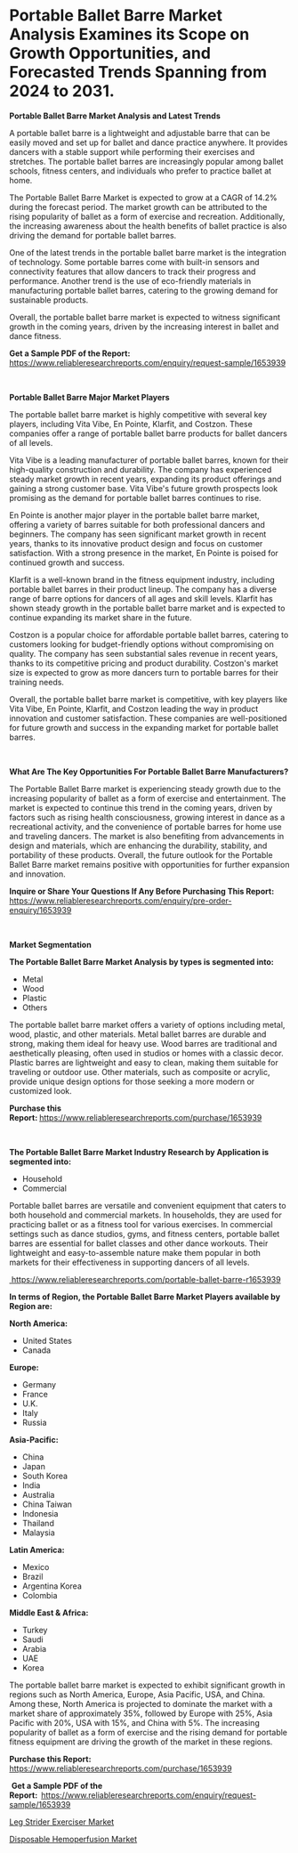 <p><h1>Portable Ballet Barre Market Analysis Examines its Scope on Growth Opportunities, and Forecasted Trends Spanning from 2024 to 2031.</h1></p><p><strong>Portable Ballet Barre Market Analysis and Latest Trends</strong></p>
<p><p>A portable ballet barre is a lightweight and adjustable barre that can be easily moved and set up for ballet and dance practice anywhere. It provides dancers with a stable support while performing their exercises and stretches. The portable ballet barres are increasingly popular among ballet schools, fitness centers, and individuals who prefer to practice ballet at home.</p><p>The Portable Ballet Barre Market is expected to grow at a CAGR of 14.2% during the forecast period. The market growth can be attributed to the rising popularity of ballet as a form of exercise and recreation. Additionally, the increasing awareness about the health benefits of ballet practice is also driving the demand for portable ballet barres. </p><p>One of the latest trends in the portable ballet barre market is the integration of technology. Some portable barres come with built-in sensors and connectivity features that allow dancers to track their progress and performance. Another trend is the use of eco-friendly materials in manufacturing portable ballet barres, catering to the growing demand for sustainable products.</p><p>Overall, the portable ballet barre market is expected to witness significant growth in the coming years, driven by the increasing interest in ballet and dance fitness.</p></p>
<p><strong>Get a Sample PDF of the Report:&nbsp;</strong> <a href="https://www.reliableresearchreports.com/enquiry/request-sample/1653939">https://www.reliableresearchreports.com/enquiry/request-sample/1653939</a></p>
<p>&nbsp;</p>
<p><strong>Portable Ballet Barre Major Market Players</strong></p>
<p><p>The portable ballet barre market is highly competitive with several key players, including Vita Vibe, En Pointe, Klarfit, and Costzon. These companies offer a range of portable ballet barre products for ballet dancers of all levels.</p><p>Vita Vibe is a leading manufacturer of portable ballet barres, known for their high-quality construction and durability. The company has experienced steady market growth in recent years, expanding its product offerings and gaining a strong customer base. Vita Vibe's future growth prospects look promising as the demand for portable ballet barres continues to rise.</p><p>En Pointe is another major player in the portable ballet barre market, offering a variety of barres suitable for both professional dancers and beginners. The company has seen significant market growth in recent years, thanks to its innovative product design and focus on customer satisfaction. With a strong presence in the market, En Pointe is poised for continued growth and success.</p><p>Klarfit is a well-known brand in the fitness equipment industry, including portable ballet barres in their product lineup. The company has a diverse range of barre options for dancers of all ages and skill levels. Klarfit has shown steady growth in the portable ballet barre market and is expected to continue expanding its market share in the future.</p><p>Costzon is a popular choice for affordable portable ballet barres, catering to customers looking for budget-friendly options without compromising on quality. The company has seen substantial sales revenue in recent years, thanks to its competitive pricing and product durability. Costzon's market size is expected to grow as more dancers turn to portable barres for their training needs.</p><p>Overall, the portable ballet barre market is competitive, with key players like Vita Vibe, En Pointe, Klarfit, and Costzon leading the way in product innovation and customer satisfaction. These companies are well-positioned for future growth and success in the expanding market for portable ballet barres.</p></p>
<p>&nbsp;</p>
<p><strong>What Are The Key Opportunities For Portable Ballet Barre Manufacturers?</strong></p>
<p><p>The Portable Ballet Barre market is experiencing steady growth due to the increasing popularity of ballet as a form of exercise and entertainment. The market is expected to continue this trend in the coming years, driven by factors such as rising health consciousness, growing interest in dance as a recreational activity, and the convenience of portable barres for home use and traveling dancers. The market is also benefiting from advancements in design and materials, which are enhancing the durability, stability, and portability of these products. Overall, the future outlook for the Portable Ballet Barre market remains positive with opportunities for further expansion and innovation.</p></p>
<p><strong>Inquire or Share Your Questions If Any Before Purchasing This Report:</strong> <a href="https://www.reliableresearchreports.com/enquiry/pre-order-enquiry/1653939">https://www.reliableresearchreports.com/enquiry/pre-order-enquiry/1653939</a></p>
<p>&nbsp;</p>
<p><strong>Market Segmentation</strong></p>
<p><strong>The Portable Ballet Barre Market Analysis by types is segmented into:</strong></p>
<p><ul><li>Metal</li><li>Wood</li><li>Plastic</li><li>Others</li></ul></p>
<p><p>The portable ballet barre market offers a variety of options including metal, wood, plastic, and other materials. Metal ballet barres are durable and strong, making them ideal for heavy use. Wood barres are traditional and aesthetically pleasing, often used in studios or homes with a classic decor. Plastic barres are lightweight and easy to clean, making them suitable for traveling or outdoor use. Other materials, such as composite or acrylic, provide unique design options for those seeking a more modern or customized look.</p></p>
<p><strong>Purchase this Report:&nbsp;</strong><a href="https://www.reliableresearchreports.com/purchase/1653939">https://www.reliableresearchreports.com/purchase/1653939</a></p>
<p>&nbsp;</p>
<p><strong>The Portable Ballet Barre Market Industry Research by Application is segmented into:</strong></p>
<p><ul><li>Household</li><li>Commercial</li></ul></p>
<p><p>Portable ballet barres are versatile and convenient equipment that caters to both household and commercial markets. In households, they are used for practicing ballet or as a fitness tool for various exercises. In commercial settings such as dance studios, gyms, and fitness centers, portable ballet barres are essential for ballet classes and other dance workouts. Their lightweight and easy-to-assemble nature make them popular in both markets for their effectiveness in supporting dancers of all levels.</p></p>
<p><a href="https://www.reliableresearchreports.com/portable-ballet-barre-r1653939">&nbsp;https://www.reliableresearchreports.com/portable-ballet-barre-r1653939</a></p>
<p><strong>In terms of Region, the Portable Ballet Barre Market Players available by Region are:</strong></p>
<p>
    <p> <strong> North America: </strong>
        <ul>
            <li>United States</li>
            <li>Canada</li>
        </ul>
        </p> 
    <p> <strong> Europe: </strong>
        <ul>
            <li>Germany</li>
            <li>France</li>
            <li>U.K.</li>
            <li>Italy</li>
            <li>Russia</li>
        </ul>
        </p> 
    <p> <strong> Asia-Pacific: </strong>
        <ul>
            <li>China</li>
            <li>Japan</li>
            <li>South Korea</li>
            <li>India</li>
            <li>Australia</li>
            <li>China Taiwan</li>
            <li>Indonesia</li>
            <li>Thailand</li>
            <li>Malaysia</li>
        </ul>
        </p> 
    <p> <strong> Latin America: </strong>
        <ul>
            <li>Mexico</li>
            <li>Brazil</li>
            <li>Argentina Korea</li>
            <li>Colombia</li>
        </ul>
        </p> 
    <p> <strong> Middle East & Africa: </strong>
        <ul>
            <li>Turkey</li>
            <li>Saudi</li>
            <li>Arabia</li>
            <li>UAE</li>
            <li>Korea</li>
        </ul>
    </p>
    </p>
<p><p>The portable ballet barre market is expected to exhibit significant growth in regions such as North America, Europe, Asia Pacific, USA, and China. Among these, North America is projected to dominate the market with a market share of approximately 35%, followed by Europe with 25%, Asia Pacific with 20%, USA with 15%, and China with 5%. The increasing popularity of ballet as a form of exercise and the rising demand for portable fitness equipment are driving the growth of the market in these regions.</p></p>
<p><strong>Purchase this Report: </strong><a href="https://www.reliableresearchreports.com/purchase/1653939">https://www.reliableresearchreports.com/purchase/1653939</a></p>
<p>&nbsp;<strong>Get a Sample PDF of the Report:&nbsp;&nbsp;</strong><a href="https://www.reliableresearchreports.com/enquiry/request-sample/1653939">https://www.reliableresearchreports.com/enquiry/request-sample/1653939</a></p>
<p><strong></strong></p>
<p><p><a href="https://view.publitas.com/reportprime-1/leg-strider-exerciser-market-trends-a-detailed-study-of-its-market-segmentation-and-analyzing-the-importance-of-the-emerging-trends/">Leg Strider Exerciser Market</a></p><p><a href="https://github.com/JeanneSawayn2023/Market-Research-Report-List-1/blob/main/disposable-hemoperfusion-market.md">Disposable Hemoperfusion Market</a></p></p>